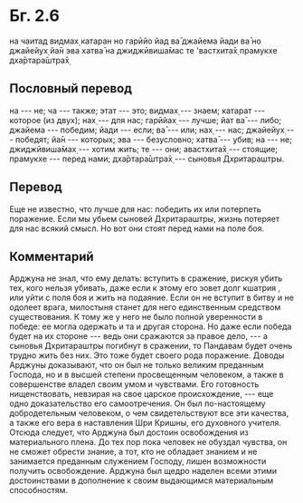 # Бг. 2.6

на чаитад видмах̣ катаран но гарӣйо йад ва̄ джайема йади ва̄ но джайейух̣
йа̄н эва хатва̄ на джиджӣвиша̄мас те 'вастхита̄х̣ прамукхе дха̄ртара̄шт̣ра̄х̣

## Пословный перевод

на --- не; ча --- также; этат --- это; видмах̣ --- знаем; катарат ---
которое (из двух); нах̣ --- для нас; гарӣйах̣ --- лучше; йат ва̄ --- либо;
джайема --- победим; йади --- если; ва̄ --- или; нах̣ --- нас; джайейух̣
--- победят; йа̄н --- которых; эва --- безусловно; хатва̄ --- убив; на ---
не; джиджӣвиша̄мах̣ --- хотим жить; те --- они; авастхита̄х̣ --- стоящие;
прамукхе --- перед нами; дха̄ртара̄шт̣ра̄х̣ --- сыновья Дхритараштры.

## Перевод

Еще не известно, что лучше для нас: победить их или потерпеть поражение.
Если мы убьем сыновей Дхритараштры, жизнь потеряет для нас всякий смысл.
Но вот они стоят перед нами на поле боя.

## Комментарий

Арджуна не знал, что ему делать: вступить в сражение, рискуя убить тех,
кого нельзя убивать, даже если к этому его зовет долг кшатрия , или уйти
с поля боя и жить на подаяние. Если он не вступит в битву и не одолеет
врага, милостыня станет для него единственным средством существования. К
тому же у него не было полной уверенности в победе: ее могла одержать и
та и другая сторона. Но даже если победа будет на их стороне --- ведь
они сражаются за правое дело, --- а сыновья Дхритараштры погибнут в
сражении, то Пандавам будет очень трудно жить без них. Это тоже будет
своего рода поражение. Доводы Арджуны доказывают, что он был не только
великим преданным Господа, но и в высшей степени просвещенным человеком,
а также в совершенстве владел своим умом и чувствами. Его готовность
нищенствовать, невзирая на свое царское происхождение, --- еще одно
доказательство его самоотречения. Он был по-настоящему добродетельным
человеком, о чем свидетельствуют все эти качества, а также его вера в
наставления Шри Кришны, его духовного учителя. Отсюда следует, что
Арджуна был достоин освобождения из материального плена. До тех пор пока
человек не обуздал чувства, он не сможет обрести знание, а тот, кто не
обладает знанием и не занимается преданным служением Господу, лишен
возможности получить освобождение. Арджуна был щедро наделен всеми этими
достоинствами в дополнение к своим выдающимся материальным способностям.
